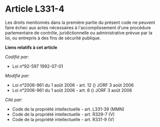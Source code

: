 # Article L331-4

Les droits mentionnés dans la première partie du présent code ne peuvent faire échec aux actes nécessaires à
l'accomplissement d'une procédure parlementaire de contrôle, juridictionnelle ou administrative prévue par la loi, ou
entrepris à des fins de sécurité publique.

**Liens relatifs à cet article**

_Codifié par_:

  - Loi n°92-597 1992-07-01

_Modifié par_:

  - Loi n°2006-961 du 1 août 2006 - art. 12 () JORF 3 août 2006
  - Loi n°2006-961 du 1 août 2006 - art. 6 () JORF 3 août 2006

_Cité par_:

  - Code de la propriété intellectuelle - art. L331-39 (MMN)
  - Code de la propriété intellectuelle - art. R329-7 (V)
  - Code de la propriété intellectuelle - art. R331-9 (V)
